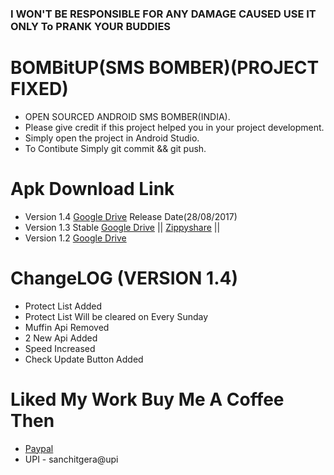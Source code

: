 ### I WON'T BE RESPONSIBLE FOR ANY DAMAGE CAUSED USE IT ONLY To PRANK YOUR BUDDIES

# BOMBitUP(SMS BOMBER)(PROJECT FIXED)
* OPEN SOURCED ANDROID SMS BOMBER(INDIA).
* Please give credit if this project helped you in your project development.
* Simply open the project in Android Studio.
* To Contibute Simply git commit && git push.

# Apk Download Link
* Version 1.4 [Google Drive](https://goo.gl/VRNLGG) Release Date(28/08/2017)
* Version 1.3 Stable [Google Drive](https://goo.gl/w1Py7X) || [Zippyshare](http://www83.zippyshare.com/v/9Vc92uHX/file.html) ||
* Version 1.2 [Google Drive](https://goo.gl/kvmnyM)

# ChangeLOG (VERSION 1.4)
* Protect List Added
* Protect List Will be cleared on Every Sunday
* Muffin Api Removed
* 2 New Api Added
* Speed Increased
* Check Update Button Added

# Liked My Work Buy Me A Coffee Then
* [Paypal](https://paypal.me/sanchitgera)
* UPI - sanchitgera@upi
